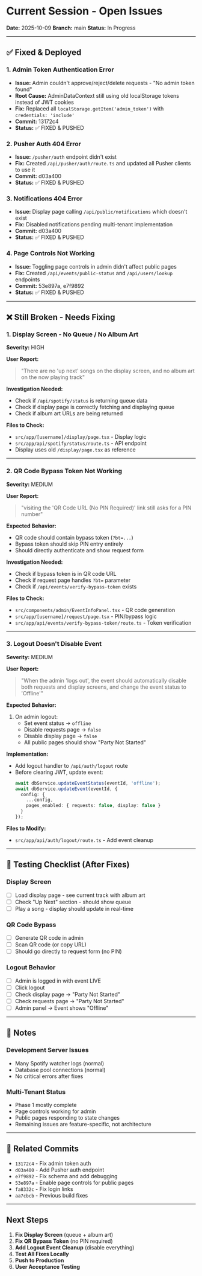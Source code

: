 # Current Session - Open Issues

**Date:** 2025-10-09
**Branch:** main
**Status:** In Progress

---

## ✅ Fixed & Deployed

### 1. Admin Token Authentication Error
- **Issue:** Admin couldn't approve/reject/delete requests - "No admin token found"
- **Root Cause:** AdminDataContext still using old localStorage tokens instead of JWT cookies
- **Fix:** Replaced all `localStorage.getItem('admin_token')` with `credentials: 'include'`
- **Commit:** 13172c4
- **Status:** ✅ FIXED & PUSHED

### 2. Pusher Auth 404 Error
- **Issue:** `/pusher/auth` endpoint didn't exist
- **Fix:** Created `/api/pusher/auth/route.ts` and updated all Pusher clients to use it
- **Commit:** d03a400
- **Status:** ✅ FIXED & PUSHED

### 3. Notifications 404 Error
- **Issue:** Display page calling `/api/public/notifications` which doesn't exist
- **Fix:** Disabled notifications pending multi-tenant implementation
- **Commit:** d03a400
- **Status:** ✅ FIXED & PUSHED

### 4. Page Controls Not Working
- **Issue:** Toggling page controls in admin didn't affect public pages
- **Fix:** Created `/api/events/public-status` and `/api/users/lookup` endpoints
- **Commit:** 53e897a, e7f9892
- **Status:** ✅ FIXED & PUSHED

---

## ❌ Still Broken - Needs Fixing

### 1. Display Screen - No Queue / No Album Art
**Severity:** HIGH

**User Report:**
> "There are no 'up next' songs on the display screen, and no album art on the now playing track"

**Investigation Needed:**
- Check if `/api/spotify/status` is returning queue data
- Check if display page is correctly fetching and displaying queue
- Check if album art URLs are being returned

**Files to Check:**
- `src/app/[username]/display/page.tsx` - Display logic
- `src/app/api/spotify/status/route.ts` - API endpoint
- Display uses old `/display/page.tsx` as reference

---

### 2. QR Code Bypass Token Not Working
**Severity:** MEDIUM

**User Report:**
> "visiting the 'QR Code URL (No PIN Required)' link still asks for a PIN number"

**Expected Behavior:**
- QR code should contain bypass token (`?bt=...`)
- Bypass token should skip PIN entry entirely
- Should directly authenticate and show request form

**Investigation Needed:**
- Check if bypass token is in QR code URL
- Check if request page handles `?bt=` parameter
- Check if `/api/events/verify-bypass-token` exists

**Files to Check:**
- `src/components/admin/EventInfoPanel.tsx` - QR code generation
- `src/app/[username]/request/page.tsx` - PIN/bypass logic
- `src/app/api/events/verify-bypass-token/route.ts` - Token verification

---

### 3. Logout Doesn't Disable Event
**Severity:** MEDIUM

**User Report:**
> "When the admin 'logs out', the event should automatically disable both requests and display screens, and change the event status to 'Offline'"

**Expected Behavior:**
1. On admin logout:
   - Set event status → `offline`
   - Disable requests page → `false`
   - Disable display page → `false`
   - All public pages should show "Party Not Started"

**Implementation:**
- Add logout handler to `/api/auth/logout` route
- Before clearing JWT, update event:
  ```typescript
  await dbService.updateEventStatus(eventId, 'offline');
  await dbService.updateEvent(eventId, {
    config: {
      ...config,
      pages_enabled: { requests: false, display: false }
    }
  });
  ```

**Files to Modify:**
- `src/app/api/auth/logout/route.ts` - Add event cleanup

---

## 🧪 Testing Checklist (After Fixes)

### Display Screen
- [ ] Load display page - see current track with album art
- [ ] Check "Up Next" section - should show queue
- [ ] Play a song - display should update in real-time

### QR Code Bypass
- [ ] Generate QR code in admin
- [ ] Scan QR code (or copy URL)
- [ ] Should go directly to request form (no PIN)

### Logout Behavior
- [ ] Admin is logged in with event LIVE
- [ ] Click logout
- [ ] Check display page → "Party Not Started"
- [ ] Check requests page → "Party Not Started"
- [ ] Admin panel → Event shows "Offline"

---

## 📝 Notes

### Development Server Issues
- Many Spotify watcher logs (normal)
- Database pool connections (normal)
- No critical errors after fixes

### Multi-Tenant Status
- Phase 1 mostly complete
- Page controls working for admin
- Public pages responding to state changes
- Remaining issues are feature-specific, not architecture

---

## 🔗 Related Commits
- `13172c4` - Fix admin token auth
- `d03a400` - Add Pusher auth endpoint
- `e7f9892` - Fix schema and add debugging
- `53e897a` - Enable page controls for public pages
- `fa8332c` - Fix login links
- `aa7cbcb` - Previous build fixes

---

## Next Steps

1. **Fix Display Screen** (queue + album art)
2. **Fix QR Bypass Token** (no PIN required)
3. **Add Logout Event Cleanup** (disable everything)
4. **Test All Fixes Locally**
5. **Push to Production**
6. **User Acceptance Testing**

